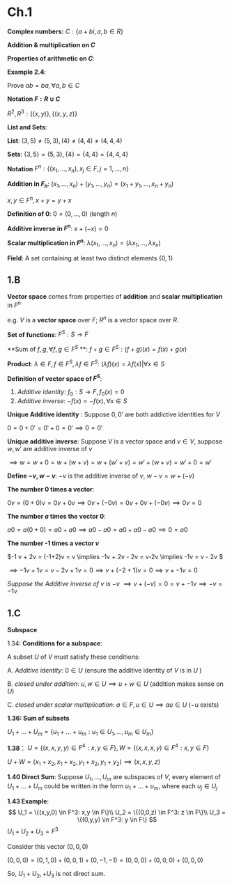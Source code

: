 # Ch.1

**Complex numbers:**  $C: \{a + bi, a,b\in R\}$ 

**Addition & multiplication on $C$**

 **Properties of arithmetic on $C$**:

**Example 2.4**: 

Prove $ab = ba, \forall a,b \in C$

**Notation $F: R \cup C$**

$R^2, R^3: \{(x,y)\}, \{(x,y,z)\}$

**List and Sets**:

 **List**: $(3,5) \neq (5,3), (4) \neq (4,4) \neq (4,4,4)$ 

**Sets**: $\{3,5\} = \{5,3\}, \{4\} = \{4,4\} = \{4,4,4\}$

**Notation** $F^n : \{(x_1,...,x_n), x_j \in F, j = 1,...,n\}$

**Addition in $F_n$**: $(x_1, ...,x_n) + (y_1,...,y_n) = (x_1+y_1,...,x_n + y_n)$

$x,y\in F^n, x+y = y+x$

**Definition of 0**: $0 = (0, ..., 0)$ (length $n$)

**Additive inverse in $F^n$**: $x + (-x) = 0$

**Scalar multiplication in $F^n$**: $\lambda (x_1, ...,x_n) = (\lambda x_1,...,\lambda x_n)$

**Field**: A set containing at least two distinct elements $\{0, 1\}$ 

## 1.B

**Vector space** comes from properties of **addition** and **scalar** **multiplication** in $F^n$

 e.g. $V$ is a **vector space** over $F$;  $R^n$ is a vector space over $R$.

**Set of functions**: $F^S: S \to F$

**Sum of $f, g, \forall f,g\in F^S$ **: $f+g \in F^S: (f+g)(x) = f(x) + g(x)$

**Product**: $\lambda \in F, f \in F^S, \lambda f \in F^S$: $(\lambda f)(x) = \lambda f(x) | \forall x \in S$

**Definition of vector space of $F^S$**: 

1. *Additive identity*: $f_0: S \to F, f_0(x) = 0$
2. *Additive inverse*: $-f(x) = -f(x), \forall x \in S$

**Unique Additive identity** : Suppose $0, 0'$ are both addictive identities for $V$

$0 = 0 + 0' = 0'+0 = 0' \implies 0 = 0'$

**Unique additive inverse**: Suppose $V$ is a vector space and $v \in V$, suppose $w , w'$ are additive inverse of $v$

$\implies w = w + 0 = w + (w + v) = w + (w' + v) = w' + (w + v) = w' + 0 = w'$

**Define $-v, w-v$**: $-v$ is the additive inverse of $v$, $w - v = w + (-v)$ 

**The number 0 times a vector**: 

$0v = (0+0)v = 0v + 0v \implies 0v + (- 0v) = 0v + 0v + (- 0v) \implies 0v = 0$

**The number $a$ times the vector 0**: 

$a0 = a(0+0) = a0 + a0 \implies a0-a0 = a0 + a0-a0 \implies 0 = a0$

**The number -1 times a vector $v$**

$-1 v + 2v = (-1+2)v = v \implies -1v + 2v - 2v = v-2v \implies -1v = v - 2v $

$\implies -1v + 1v = v - 2v + 1v = 0 \implies v + (-2+1)v = 0 \implies v + -1v = 0$

*Suppose the Additive inverse of $v$ is $-v$* $\implies v + (-v) = 0 = v + -1v \implies -v = -1v$

## 1.C

**Subspace**

1.34:
**Conditions for a subspace**:

A subset $U$ of $V$ must satisfy these conditions:

A. *Additive identity*: $0 \in U$ (ensure the additive identity of $V$ is in $U$ )

B. *closed under addition*: $u, w \in U \implies u + w \in U$ (addition makes sense on $U$)

C. *closed under scalar multiplication*: $a\in F, u \in U \implies au \in U$ ($-u$ exists)

**1.36: Sum of subsets**

$U_1 + ...+U_m = \{u_1+...+u_m: u_1 \in U_1, ..., u_m \in U_m\}$

**1.38**： $U = \{(x, x, y, y) \in F^4: x,y \in F\}, W = \{(x, x, x, y) \in F^4: x,y \in F\}$

$U + W = (x_1 + x_2, x_1+x_2, y_1+x_2, y_1+y_2) \implies (x,x,y,z)$

**1.40 Direct Sum**: Suppose $U_1, ...,U_m$ are subspaces of $V$, every element of $U_1+...+U_m$ could be written in the form $u_1 + ...+u_m$, where each $u_j \in U_j$

**1.43 Example**: 
$$
U_1 = \{(x,y,0) \in F^3: x,y \in F\}\\
U_2 = \{(0,0,z) \in F^3: z \in F\}\\
U_3 = \{(0,y,y) \in F^3: y \in F\}
$$
$U_1 + U_2 + U_3 = F^3$

Consider this vector $(0,0,0)$

$(0,0,0) = (0,1,0) + (0,0,1) + (0,-1,-1) = (0,0,0)+(0,0,0)+(0,0,0)$

So, $U_1 + U_2, + U_3$ is not direct sum.
